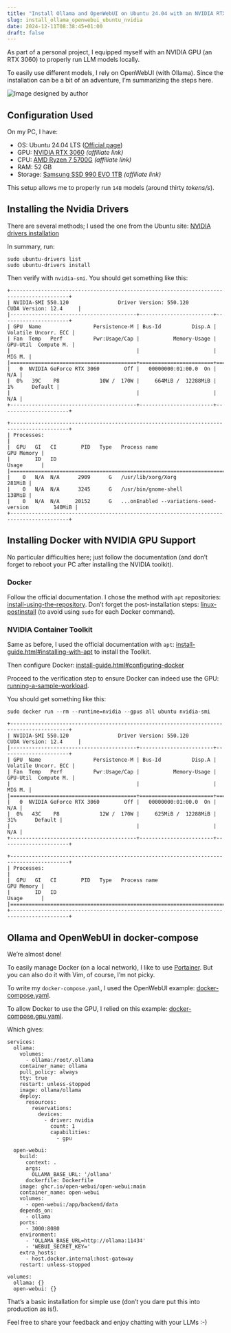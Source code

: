 ```yaml
---
title: "Install Ollama and OpenWebUI on Ubuntu 24.04 with an NVIDIA RTX3060 GPU"
slug: install_ollama_openwebui_ubuntu_nvidia
date: 2024-12-11T08:38:45+01:00
draft: false
---
```


As part of a personal project, I equipped myself with an NVIDIA GPU (an RTX 3060) to properly run LLM models locally.

To easily use different models, I rely on OpenWebUI (with Ollama). Since the installation can be a bit of an adventure, I’m summarizing the steps here.

![Image designed by author](/img/llm-desktop.png)

## Configuration Used

On my PC, I have:

- OS: Ubuntu 24.04 LTS ([Official page](https://ubuntu.com/download/desktop))
- GPU: [NVIDIA RTX 3060](https://amzn.to/3OVHDvb) *(affiliate link)*
- CPU: [AMD Ryzen 7 5700G](https://amzn.to/3ZWVOGD) *(affiliate link)*
- RAM: 52 GB
- Storage: [Samsung SSD 990 EVO 1TB](https://amzn.to/4gF9b3Q) *(affiliate link)*

This setup allows me to properly run `14B` models (around thirty *tokens/s*).

## Installing the Nvidia Drivers

There are several methods; I used the one from the Ubuntu site: [NVIDIA drivers installation](https://ubuntu.com/server/docs/nvidia-drivers-installation#p-97843-the-recommended-way-ubuntu-drivers-tool)

In summary, run:

```
sudo ubuntu-drivers list 
sudo ubuntu-drivers install
```

Then verify with `nvidia-smi`. You should get something like this:

```
+-----------------------------------------------------------------------------------------+
| NVIDIA-SMI 550.120                Driver Version: 550.120        CUDA Version: 12.4     |
|-----------------------------------------+------------------------+----------------------+
| GPU  Name                 Persistence-M | Bus-Id          Disp.A | Volatile Uncorr. ECC |
| Fan  Temp   Perf          Pwr:Usage/Cap |           Memory-Usage | GPU-Util  Compute M. |
|                                         |                        |               MIG M. |
|=========================================+========================+======================|
|   0  NVIDIA GeForce RTX 3060        Off |   00000000:01:00.0  On |                  N/A |
|  0%   39C    P8             10W /  170W |     664MiB /  12288MiB |      1%      Default |
|                                         |                        |                  N/A |
+-----------------------------------------+------------------------+----------------------+
                                                                                         
+-----------------------------------------------------------------------------------------+
| Processes:                                                                              |
|  GPU   GI   CI        PID   Type   Process name                              GPU Memory |
|        ID   ID                                                               Usage      |
|=========================================================================================|
|    0   N/A  N/A      2909      G   /usr/lib/xorg/Xorg                            281MiB |
|    0   N/A  N/A      3245      G   /usr/bin/gnome-shell                          138MiB |
|    0   N/A  N/A     20152      G   ...onEnabled --variations-seed-version        140MiB |
+-----------------------------------------------------------------------------------------+
```

## Installing Docker with NVIDIA GPU Support

No particular difficulties here; just follow the documentation (and don’t forget to reboot your PC after installing the NVIDIA toolkit).

### Docker

Follow the official documentation. I chose the method with `apt` repositories: [install-using-the-repository](https://docs.docker.com/engine/install/ubuntu/#install-using-the-repository). Don’t forget the post-installation steps: [linux-postinstall](https://docs.docker.com/engine/install/linux-postinstall/) (to avoid using `sudo` for each Docker command).

### NVIDIA Container Toolkit

Same as before, I used the official documentation with `apt`: [install-guide.html#installing-with-apt](https://docs.nvidia.com/datacenter/cloud-native/container-toolkit/latest/install-guide.html#installing-with-apt) to install the Toolkit.

Then configure Docker: [install-guide.html#configuring-docker](https://docs.nvidia.com/datacenter/cloud-native/container-toolkit/latest/install-guide.html#configuring-docker)

Proceed to the verification step to ensure Docker can indeed use the GPU: [running-a-sample-workload](https://docs.nvidia.com/datacenter/cloud-native/container-toolkit/latest/sample-workload.html#running-a-sample-workload).

You should get something like this:

```
sudo docker run --rm --runtime=nvidia --gpus all ubuntu nvidia-smi
                                                                                                     
+-----------------------------------------------------------------------------------------+
| NVIDIA-SMI 550.120                Driver Version: 550.120        CUDA Version: 12.4     |
|-----------------------------------------+------------------------+----------------------+
| GPU  Name                 Persistence-M | Bus-Id          Disp.A | Volatile Uncorr. ECC |
| Fan  Temp   Perf          Pwr:Usage/Cap |           Memory-Usage | GPU-Util  Compute M. |
|                                         |                        |               MIG M. |
|=========================================+========================+======================|
|   0  NVIDIA GeForce RTX 3060        Off |   00000000:01:00.0  On |                  N/A |
|  0%   43C    P8             12W /  170W |     625MiB /  12288MiB |     31%      Default |
|                                         |                        |                  N/A |
+-----------------------------------------+------------------------+----------------------+
                                                                                         
+-----------------------------------------------------------------------------------------+
| Processes:                                                                              |
|  GPU   GI   CI        PID   Type   Process name                              GPU Memory |
|        ID   ID                                                               Usage      |
|=========================================================================================|
+-----------------------------------------------------------------------------------------+
```

## Ollama and OpenWebUI in docker-compose

We’re almost done!

To easily manage Docker (on a local network), I like to use [Portainer](https://docs.portainer.io/start/install-ce/server/docker/linux). But you can also do it with Vim, of course, I’m not picky.

To write my `docker-compose.yaml`, I used the OpenWebUI example: [docker-compose.yaml](https://github.com/open-webui/open-webui/blob/main/docker-compose.yaml).

To allow Docker to use the GPU, I relied on this example: [docker-compose.gpu.yaml](https://github.com/open-webui/open-webui/blob/main/docker-compose.gpu.yaml).

Which gives:

```
services:
  ollama:
    volumes:
      - ollama:/root/.ollama
    container_name: ollama
    pull_policy: always
    tty: true
    restart: unless-stopped
    image: ollama/ollama
    deploy:
      resources:
        reservations:
          devices:
            - driver: nvidia
              count: 1
              capabilities:
                - gpu

  open-webui:
    build:
      context: .
      args:
        OLLAMA_BASE_URL: '/ollama'
      dockerfile: Dockerfile
    image: ghcr.io/open-webui/open-webui:main
    container_name: open-webui
    volumes:
      - open-webui:/app/backend/data
    depends_on:
      - ollama
    ports:
      - 3000:8080
    environment:
      - 'OLLAMA_BASE_URL=http://ollama:11434'
      - 'WEBUI_SECRET_KEY='
    extra_hosts:
      - host.docker.internal:host-gateway
    restart: unless-stopped

volumes:
  ollama: {}
  open-webui: {}
```

That’s a basic installation for simple use (don’t you dare put this into production as is!).

Feel free to share your feedback and enjoy chatting with your LLMs :-)
